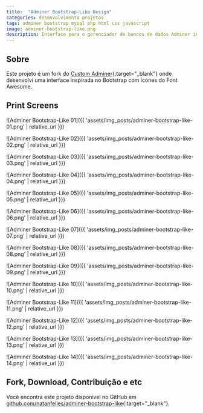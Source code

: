 ```yaml
---
title:  "Adminer Bootstrap-Like Design"
categories: desenvolvimento projetos
tags: adminer bootstrap mysql php html css javascript
image: adminer-bootstrap-like.png
description: Interface para o gerenciador de bancos de dados Adminer inspirada no Twitter Bootstrap com ícones do Font Awesome.
---
```


## Sobre

Este projeto é um fork do [Custom Adminer](https://github.com/pematon/adminer-theme){:target="_blank"} onde desenvolvi uma interface inspirada no Bootstrap com ícones do Font Awesome.

## Print Screens

![Adminer Bootstrap-Like 01]({{ 'assets/img_posts/adminer-bootstrap-like-01.png' | relative_url }})

![Adminer Bootstrap-Like 02]({{ 'assets/img_posts/adminer-bootstrap-like-02.png' | relative_url }})

![Adminer Bootstrap-Like 03]({{ 'assets/img_posts/adminer-bootstrap-like-03.png' | relative_url }})

![Adminer Bootstrap-Like 04]({{ 'assets/img_posts/adminer-bootstrap-like-04.png' | relative_url }})

![Adminer Bootstrap-Like 05]({{ 'assets/img_posts/adminer-bootstrap-like-05.png' | relative_url }})

![Adminer Bootstrap-Like 06]({{ 'assets/img_posts/adminer-bootstrap-like-06.png' | relative_url }})

![Adminer Bootstrap-Like 07]({{ 'assets/img_posts/adminer-bootstrap-like-07.png' | relative_url }})

![Adminer Bootstrap-Like 08]({{ 'assets/img_posts/adminer-bootstrap-like-08.png' | relative_url }})

![Adminer Bootstrap-Like 09]({{ 'assets/img_posts/adminer-bootstrap-like-09.png' | relative_url }})

![Adminer Bootstrap-Like 10]({{ 'assets/img_posts/adminer-bootstrap-like-10.png' | relative_url }})

![Adminer Bootstrap-Like 11]({{ 'assets/img_posts/adminer-bootstrap-like-11.png' | relative_url }})

![Adminer Bootstrap-Like 12]({{ 'assets/img_posts/adminer-bootstrap-like-12.png' | relative_url }})

![Adminer Bootstrap-Like 13]({{ 'assets/img_posts/adminer-bootstrap-like-13.png' | relative_url }})

![Adminer Bootstrap-Like 14]({{ 'assets/img_posts/adminer-bootstrap-like-14.png' | relative_url }})

## Fork, Download, Contribuição e etc

Você encontra este projeto disponível no GitHub em [github.com/natanfelles/adminer-bootstrap-like](https://github.com/natanfelles/adminer-bootstrap-like){:target="_blank"}.

